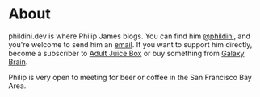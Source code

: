 # About

phildini.dev is where Philip James blogs. You can find him [@phildini](https://twitter.com/phildini), and you're welcome to send him an [email](mailto:phildini@phildini.net). If you want to support him directly, become a subscriber to [Adult Juice Box](https://www.patreon.com/adultjuicebox) or buy something from [Galaxy Brain](https://shop.galaxybrain.co).

Philip is very open to meeting for beer or coffee in the San Francisco Bay Area.